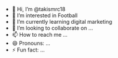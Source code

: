 - 👋 Hi, I’m @takismrc18
- 👀 I’m interested in Football
- 🌱 I’m currently learning digital marketing
- 💞️ I’m looking to collaborate on ...
- 📫 How to reach me ...
- 😄 Pronouns: ...
- ⚡ Fun fact: ...

<!---
takismrc18/takismrc18 is a ✨ special ✨ repository because its `README.md` (this file) appears on your GitHub profile.
You can click the Preview link to take a look at your changes.
--->

